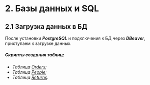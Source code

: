 # 2. Базы данных и SQL
## 2.1 Загрузка данных в БД
После установки ***PostgreSQL*** и подключения к БД через ***DBeaver***, приступаем к загрузке данных.
##### Скрипты создания таблиц:
- _Таблица [Orders](https://github.com/adrianhel/datalearn/raw/main/DE-101/Module2/data/orders.sql);_
- _Таблица [People](https://github.com/adrianhel/datalearn/raw/main/DE-101/Module2/data/people.sql);_
- _Таблица [Returns](https://github.com/adrianhel/datalearn/raw/main/DE-101/Module2/data/returns.sql)._
